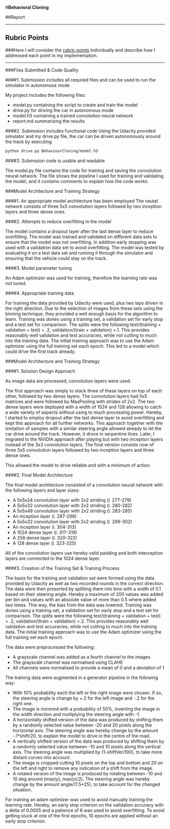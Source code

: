 #**Behavioral Cloning** 

##Report




[//]: # (Image References)

---




## Rubric Points
###Here I will consider the [rubric points](https://review.udacity.com/#!/rubrics/432/view) individually and describe how I addressed each point in my implementation.  

---
###Files Submitted & Code Quality

####1. Submission includes all required files and can be used to run the simulator in autonomous mode

My project includes the following files:
* model.py containing the script to create and train the model
* drive.py for driving the car in autonomous mode
* model.h5 containing a trained convolution neural network 
* report.md summarizing the results

####2. Submssion includes functional code
Using the Udacity provided simulator and my drive.py file, the car can be driven autonomously around the track by executing 
```sh
python drive.py BehaviourCloning/model.h5
```

####3. Submssion code is usable and readable

The model.py file contains the code for training and saving the convolution neural network. The file shows the pipeline I used for training and validating the model, and it contains comments to explain how the code works.



###Model Architecture and Training Strategy

####1. An appropriate model architecture has been employed
The neutal network consists of three 5x5 convolution layers followed by two inception layers and three dense ones.

####2. Attempts to reduce overfitting in the model

The model contains a dropout layer after the last dense layer to reduce overfitting. 
The model was trained and validated on different data sets to ensure that the model was not overfitting. 
In addition early stopping was used with a validation data set to avoid overfitting.
The model was tested by evaluating it on a test data set and running it through the simulator and ensuring that the vehicle could stay on the track.

####3. Model parameter tuning

An Adam optimizer was used for training, therefore the learning rate was not tuned.

####4. Appropriate training data

For training the data provided by Udacity were used, plus two laps driven in the right direction. Due to the selection of images from these sets using the binning technique, they provided a well enough basis for the algorithm to learn.
Training was dones using a training set, a validation set for early stop and a test set for comparison. The splits were the following test/(training + validation + test) = .2, validation/(train + validation) =.1. This provides reasonably well validation and test accuracies, while not cutting to much into the training data. The initial training approach was to use the Adam optimizer using the full training set each epoch.
This led to a model which could drive the first track already.

###Model Architecture and Training Strategy

####1. Solution Design Approach

As image data are processed, convolution layers were used. 

The first approach was simply to stack three of these layers on top of each other, followed by two dense layers. The convolution layers had 5x5 matrices and were followed by MaxPooling with strides of 2x2. The two dense layers were deployed with a width of 1024 and 128 allowing to catch a wide variety of aspects without using to much processing power. Hereby, I started to employ dropout after the last dense layer to avoid overfitting and kept this approach for all further networks. This approach together with the limitation of samples with a similar steering angle allowed already to let the car drive around the track. However, it drove in serpentine lines.
Later, I migrated to the NVIDIA approach after playing but with two inception layers instead of the 3x3 convolution layers.
The final version consists now of three 5x5 convolution layers followed by two inception layers and three dense ones.

This allowed the model to drive reliable and with a minimum of action.

####2. Final Model Architecture

The final model architecture consisted of a convolution neural network with the following layers and layer sizes:

* A 5x5x24 convolution layer with 2x2 striding (l. 277-279)
* A 5x5x32 convolution layer with 2x2 striding (l. 280-282)
* A 5x5x48 convolution layer with 2x2 striding (l. 283-285)
* An inception layer (l. 287-296)
* A 5x5x32 convolution layer with 2x2 striding (l. 299-302)
* An inception layer (l. 304-313)
* A 1024 dense layer (l. 317-319)
* A 256 dense layer (l. 320-322)
* A 128 dense layer (l. 323-325)

All of the convolution layers use hereby valid padding and both interception layers are connected to the 1024 dense layer.


####3. Creation of the Training Set & Training Process

The basis for the training and validation set were formed using the data provided by Udacity as well as two recorded rounds in the correct direction.
The data were then presorted by splitting them into bins with a width of 0.1 based on their steering angle.
Hereby a maximum of 200 values was added per bin and values with an absolute value of more than 0.5 where added two times. This way, the bias from the data was lowered.
Training was dones using a training set, a validation set for early stop and a test set for comparison. The splits were the following test/(training + validation + test) = .2, validation/(train + validation) =.2. This provides reasonably well validation and test accuracies, while not cutting to much into the training data. The initial training approach was to use the Adam optimizer using the full training set each epoch.


The data were preprocessed the following:
* A grayscale channel was added as a fourth channel to the images
* The grayscale channel was normalised using CLAHE
* All channels were normalised to provide a mean of 0 and a deviation of 1

The training data were augmented in a generator pipeline in the following way:
* With 10% probability each the left or the right image were chosen. If so, the steering angle is change by +.2 for the left image and -.2 for the right one.
* The image is mirrored with a probability of 50%, inverting the image in the width direction and multiplying the steering angle with -1.
* A horizontally shifted version of the data was produced by shifting them by a randomly selected value between -20 and 20 pixels along the horizontal axis. The steering angle was hereby change by the amount -.1*shift/20, to explain the model to drive in the centre of the road.
* A vertically shifted version of the data was produced by shifting them by a randomly selected value between -10 and 10 pixels along the vertical axis. The steering angle was multiplied by (1-shiftVer/100), to take more distant curves into account.
* The image is cropped cutting 10 pixels on the top and bottom and 20 on the left and right to remove any indication of a shift from the image.
* A rotated version of the image is produced by rotating between -10 and 10 deg around (max(y), max(x)/2). The steering angle was hereby change by the amount 
angle/(1.5*25), to take account for the changed situation.


For training an adam optimizer was used to avoid manually training the learning rate. Hereby, an early stop criterion on the validation accuracy with a delta of 0.0005 and a patience of 8 was used to avoid overfitting. To avoid getting stuck at one of the first epochs, 10 epochs are applied without an early stop criterion.